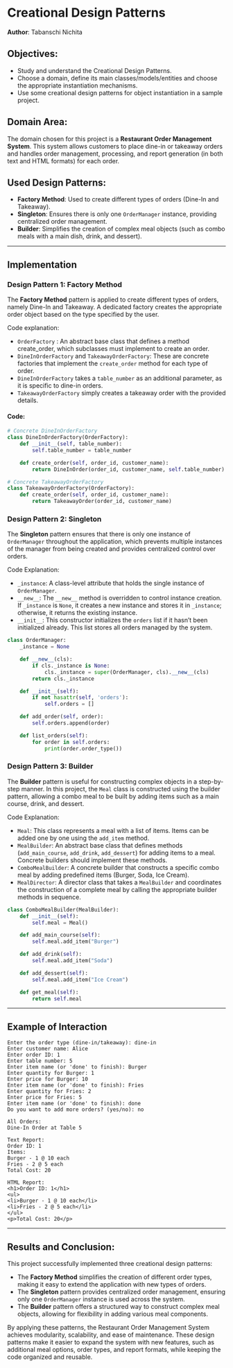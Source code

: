 
# Creational Design Patterns  

**Author**: Tabanschi Nichita  

## Objectives:
- Study and understand the Creational Design Patterns.
- Choose a domain, define its main classes/models/entities and choose the appropriate instantiation mechanisms.
- Use some creational design patterns for object instantiation in a sample project.

## Domain Area:
The domain chosen for this project is a **Restaurant Order Management System**. This system allows customers to place dine-in or takeaway orders and handles order management, processing, and report generation (in both text and HTML formats) for each order.

## Used Design Patterns:
- **Factory Method**: Used to create different types of orders (Dine-In and Takeaway).
- **Singleton**: Ensures there is only one `OrderManager` instance, providing centralized order management.
- **Builder**: Simplifies the creation of complex meal objects (such as combo meals with a main dish, drink, and dessert).

---

## Implementation

### **Design Pattern 1: Factory Method**

The **Factory Method** pattern is applied to create different types of orders, namely Dine-In and Takeaway. A dedicated factory creates the appropriate order object based on the type specified by the user.

Code explanation:
- `OrderFactory` : An abstract base class that defines a method create_order, which subclasses must implement to create an order.
- `DineInOrderFactory` and `TakeawayOrderFactory`: These are concrete factories that implement the `create_order` method for each type of order.
- `DineInOrderFactory` takes a `table_number` as an additional parameter, as it is specific to dine-in orders.
- `TakeawayOrderFactory` simply creates a takeaway order with the provided details.
#### Code:
```python
# Concrete DineInOrderFactory
class DineInOrderFactory(OrderFactory):
    def __init__(self, table_number):
        self.table_number = table_number

    def create_order(self, order_id, customer_name):
        return DineInOrder(order_id, customer_name, self.table_number)

# Concrete TakeawayOrderFactory
class TakeawayOrderFactory(OrderFactory):
    def create_order(self, order_id, customer_name):
        return TakeawayOrder(order_id, customer_name)
```

### **Design Pattern 2: Singleton**
The **Singleton** pattern ensures that there is only one instance of `OrderManager` throughout the application, which prevents multiple instances of the manager from being created and provides centralized control over orders.


Code Explanation:
- `_instance`: A class-level attribute that holds the single instance of `OrderManager`.
- `__new__`: The `__new__` method is overridden to control instance creation. If `_instance` is `None`, it creates a new instance and stores it in `_instance`; otherwise, it returns the existing instance.
- `__init__`: This constructor initializes the `orders` list if it hasn’t been initialized already. This list stores all orders managed by the system.
```python
class OrderManager:
    _instance = None

    def __new__(cls):
        if cls._instance is None:
            cls._instance = super(OrderManager, cls).__new__(cls)
        return cls._instance

    def __init__(self):
        if not hasattr(self, 'orders'):
            self.orders = []

    def add_order(self, order):
        self.orders.append(order)

    def list_orders(self):
        for order in self.orders:
            print(order.order_type())
```

### **Design Pattern 3: Builder**
The **Builder** pattern is useful for constructing complex objects in a step-by-step manner. In this project, the `Meal` class is constructed using the builder pattern, allowing a combo meal to be built by adding items such as a main course, drink, and dessert.

Code Explanation:
- `Meal`: This class represents a meal with a list of items. Items can be added one by one using the `add_item` method.
- `MealBuilder`: An abstract base class that defines methods (`add_main_course`, `add_drink`, `add_dessert`) for adding items to a meal. Concrete builders should implement these methods.
- `ComboMealBuilder`: A concrete builder that constructs a specific combo meal by adding predefined items (Burger, Soda, Ice Cream).
- `MealDirector`: A director class that takes a `MealBuilder` and coordinates the construction of a complete meal by calling the appropriate builder methods in sequence.
```python
class ComboMealBuilder(MealBuilder):
    def __init__(self):
        self.meal = Meal()

    def add_main_course(self):
        self.meal.add_item("Burger")

    def add_drink(self):
        self.meal.add_item("Soda")

    def add_dessert(self):
        self.meal.add_item("Ice Cream")

    def get_meal(self):
        return self.meal
```

---

## Example of Interaction

```plaintext
Enter the order type (dine-in/takeaway): dine-in
Enter customer name: Alice
Enter order ID: 1
Enter table number: 5
Enter item name (or 'done' to finish): Burger
Enter quantity for Burger: 1
Enter price for Burger: 10
Enter item name (or 'done' to finish): Fries
Enter quantity for Fries: 2
Enter price for Fries: 5
Enter item name (or 'done' to finish): done
Do you want to add more orders? (yes/no): no

All Orders:
Dine-In Order at Table 5

Text Report:
Order ID: 1
Items:
Burger - 1 @ 10 each
Fries - 2 @ 5 each
Total Cost: 20

HTML Report:
<h1>Order ID: 1</h1>
<ul>
<li>Burger - 1 @ 10 each</li>
<li>Fries - 2 @ 5 each</li>
</ul>
<p>Total Cost: 20</p>
```

---

## Results and Conclusion:
This project successfully implemented three creational design patterns:

- The **Factory Method** simplifies the creation of different order types, making it easy to extend the application with new types of orders.
- The **Singleton** pattern provides centralized order management, ensuring only one `OrderManager` instance is used across the system.
- The **Builder** pattern offers a structured way to construct complex meal objects, allowing for flexibility in adding various meal components.

By applying these patterns, the Restaurant Order Management System achieves modularity, scalability, and ease of maintenance. These design patterns make it easier to expand the system with new features, such as additional meal options, order types, and report formats, while keeping the code organized and reusable.
